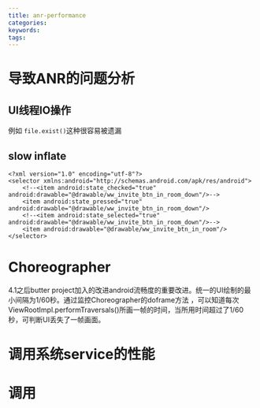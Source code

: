 ```yaml
---
title: anr-performance
categories:
keywords:
tags:
---
```


# 导致ANR的问题分析

## UI线程IO操作
例如 `file.exist()`这种很容易被遗漏

## slow inflate

```
<?xml version="1.0" encoding="utf-8"?>
<selector xmlns:android="http://schemas.android.com/apk/res/android">
    <!--<item android:state_checked="true" android:drawable="@drawable/ww_invite_btn_in_room_down"/>-->
    <item android:state_pressed="true" android:drawable="@drawable/ww_invite_btn_in_room_down"/>
    <!--<item android:state_selected="true" android:drawable="@drawable/ww_invite_btn_in_room_down"/>-->
    <item android:drawable="@drawable/ww_invite_btn_in_room"/>
</selector>
```

# Choreographer
4.1之后butter project加入的改进android流畅度的重要改进。统一的UI绘制的最小间隔为1/60秒。通过监控Choreographer的doframe方法
，可以知道每次ViewRootImpl.performTraversals()所画一帧的时间，当所用时间超过了1/60秒，可判断UI丢失了一帧画面。

# 调用系统service的性能

# 调用